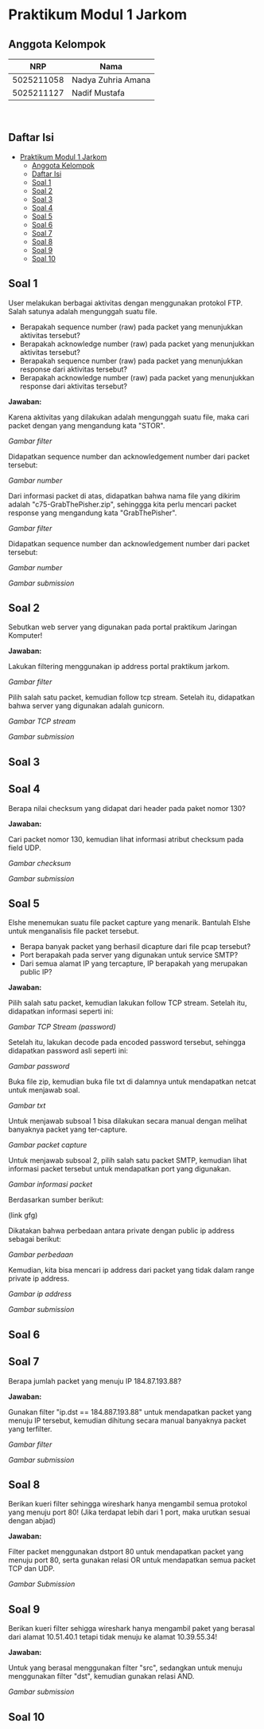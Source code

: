 # Praktikum Modul 1 Jarkom

## Anggota Kelompok

| NRP        | Nama                 |
| ---        | ---                  |
| 5025211058 | Nadya Zuhria Amana   |
| 5025211127 | Nadif Mustafa        |

<br>

## Daftar Isi

- [Praktikum Modul 1 Jarkom](#praktikum-modul-1-jarkom)
  - [Anggota Kelompok](#anggota-kelompok)
  - [Daftar Isi](#daftar-isi)
  - [Soal 1](#soal-1)
  - [Soal 2](#soal-2)
  - [Soal 3](#soal-3)
  - [Soal 4](#soal-4)
  - [Soal 5](#soal-5)
  - [Soal 6](#soal-6)
  - [Soal 7](#soal-7)
  - [Soal 8](#soal-8)
  - [Soal 9](#soal-9)
  - [Soal 10](#soal-10)

## Soal 1

User melakukan berbagai aktivitas dengan menggunakan protokol FTP. Salah satunya adalah mengunggah suatu file.

- Berapakah sequence number (raw) pada packet yang menunjukkan aktivitas tersebut?
- Berapakah acknowledge number (raw) pada packet yang menunjukkan aktivitas tersebut?
- Berapakah sequence number (raw) pada packet yang menunjukkan response dari aktivitas tersebut?
- Berapakah acknowledge number (raw) pada packet yang menunjukkan response dari aktivitas tersebut?

**Jawaban:**

Karena aktivitas yang dilakukan adalah mengunggah suatu file, maka cari packet dengan yang mengandung kata "STOR".

*Gambar filter*

Didapatkan sequence number dan acknowledgement number dari packet tersebut:

*Gambar number*

Dari informasi packet di atas, didapatkan bahwa nama file yang dikirim adalah "c75-GrabThePisher.zip", sehinggga kita perlu mencari packet response yang mengandung kata "GrabThePisher".

*Gambar filter*

Didapatkan sequence number dan acknowledgement number dari packet tersebut:

*Gambar number*

*Gambar submission*

## Soal 2

Sebutkan web server yang digunakan pada portal praktikum Jaringan Komputer!

**Jawaban:**

Lakukan filtering menggunakan ip address portal praktikum jarkom.

*Gambar filter*

Pilih salah satu packet, kemudian follow tcp stream. Setelah itu, didapatkan bahwa server yang digunakan adalah gunicorn.

*Gambar TCP stream*

*Gambar submission*

## Soal 3


## Soal 4

Berapa nilai checksum yang didapat dari header pada paket nomor 130?

**Jawaban:**

Cari packet nomor 130, kemudian lihat informasi atribut checksum pada field UDP.

*Gambar checksum*

*Gambar submission*

## Soal 5

Elshe menemukan suatu file packet capture yang menarik. Bantulah Elshe untuk menganalisis file packet tersebut.

- Berapa banyak packet yang berhasil dicapture dari file pcap tersebut?
- Port berapakah pada server yang digunakan untuk service SMTP?
- Dari semua alamat IP yang tercapture, IP berapakah yang merupakan public IP?

**Jawaban:**

Pilih salah satu packet, kemudian lakukan follow TCP stream. Setelah itu, didapatkan informasi seperti ini:

*Gambar TCP Stream (password)*

Setelah itu, lakukan decode pada encoded password tersebut, sehingga didapatkan password asli seperti ini:

*Gambar password*

Buka file zip, kemudian buka file txt di dalamnya untuk mendapatkan netcat untuk menjawab soal.

*Gambar txt*

Untuk menjawab subsoal 1 bisa dilakukan secara manual dengan melihat banyaknya packet yang ter-capture.

*Gambar packet capture*

Untuk menjawab subsoal 2, pilih salah satu packet SMTP, kemudian lihat informasi packet tersebut untuk mendapatkan port yang digunakan.

*Gambar informasi packet*

Berdasarkan sumber berikut:

(link gfg)

Dikatakan bahwa perbedaan antara private dengan public ip address sebagai berikut:

*Gambar perbedaan*

Kemudian, kita bisa mencari ip address dari packet yang tidak dalam range private ip address.

*Gambar ip address*

*Gambar submission*

## Soal 6

## Soal 7

Berapa jumlah packet yang menuju IP 184.87.193.88?

**Jawaban:**

Gunakan filter "ip.dst == 184.887.193.88" untuk mendapatkan packet yang menuju IP tersebut, kemudian dihitung secara manual banyaknya packet yang terfilter.

*Gambar filter*

*Gambar submission*

## Soal 8

Berikan kueri filter sehingga wireshark hanya mengambil semua protokol yang menuju port 80! (Jika terdapat lebih dari 1 port, maka urutkan sesuai dengan abjad)

**Jawaban:**

Filter packet menggunakan dstport 80 untuk mendapatkan packet yang menuju port 80, serta gunakan relasi OR untuk mendapatkan semua packet TCP dan UDP.

*Gambar Submission*

## Soal 9

Berikan kueri filter sehigga wireshark hanya mengambil paket yang berasal dari alamat 10.51.40.1 tetapi tidak menuju ke alamat 10.39.55.34!

**Jawaban:**

Untuk yang berasal menggunakan filter "src", sedangkan untuk menuju menggunakan filter "dst", kemudian gunakan relasi AND.

*Gambar submission*

## Soal 10